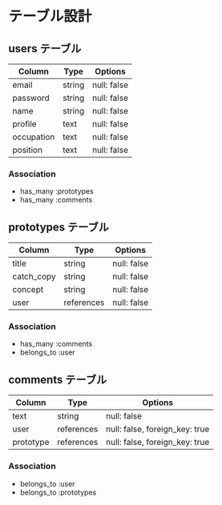 # テーブル設計

## users テーブル

| Column     | Type   | Options     |
| -----------| -------| ------------|
| email      | string | null: false |
| password   | string | null: false |
| name       | string | null: false |
| profile    | text   | null: false |
| occupation | text   | null: false |
| position   | text   | null: false |

### Association

- has_many :prototypes
- has_many :comments

## prototypes テーブル

| Column     | Type          | Options     |
| -----------| --------------| ------------|
| title      | string        | null: false |
| catch_copy | string        | null: false |
| concept    | string        | null: false |
| user       | references    | null: false |

### Association

- has_many   :comments
- belongs_to :user

## comments テーブル

| Column     | Type       | Options                        |
| ---------- | ---------- | -------------------------------|
| text       | string     | null: false                    |
| user       | references | null: false, foreign_key: true |
| prototype  | references | null: false, foreign_key: true |

### Association

- belongs_to :user
- belongs_to :prototypes
